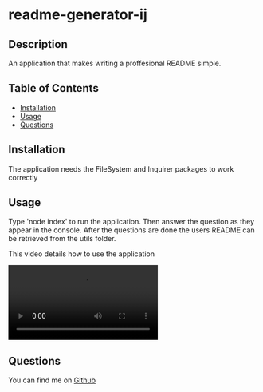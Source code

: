 # readme-generator-ij
## Description
An application that makes writing a proffesional README simple.
## Table of Contents
- [Installation](#installation)
- [Usage](#usage)
- [Questions](#questions)
## Installation
The application needs the  FileSystem and Inquirer packages to work correctly
## Usage
Type 'node index' to run the application. Then answer the question as they appear in the console. After the questions are done the users README can be retrieved from the utils folder.

This video details how to use the application

![Video](https://github.com/IsaacJCarnes/readme-generator-ij/blob/master/utils/usageVideo.webm "Usage Video")

## Questions
You can find me on [Github](https://github.com/IsaacJCarnes)

  